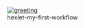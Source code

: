 [![greeting](https://github.com/roman-iork/hexlet-my-first-workflow/actions/workflows/testflow.yml/badge.svg)](https://github.com/roman-iork/hexlet-my-first-workflow/actions/workflows/testflow.yml)  
hexlet-my-first-workflow

